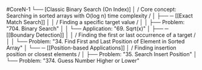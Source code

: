 #CoreN-1
└── [Classic Binary Search (On Index)]
    │   / Core concept: Searching in sorted arrays with O(log n) time complexity /
    │
    ├── ─ [[Exact Match Search]]
    │   │   / Finding a specific target value /
    │   │   ├── Problem: "704. Binary Search"
    │   │   └── Application: "69. Sqrt(x)" 
    │
    ├── ─ [[Boundary Detection]]
    │   │   / Finding the first or last occurrence of a target /
    │   │   └── Problem: "34. Find First and Last Position of Element in Sorted Array"
    │
    └── ─ [[Position-based Applications]]
        │   / Finding insertion position or closest elements /
        │   ├── Problem: "35. Search Insert Position"
        │   └── Problem: "374. Guess Number Higher or Lower"